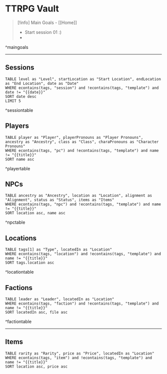 # TTRPG Vault

> [!info] Main Goals - [[Home]]
>  - Start session 01 :)
>  - 
^maingoals

---
## Sessions
```dataview
TABLE level as "Level", startLocation as "Start Location", endLocation as "End Location", date as "Date"
WHERE econtains(tags, "session") and !econtains(tags, "template") and date != "{{date}}"
SORT date desc
LIMIT 5
```
^sessiontable

## Players 
```dataview
TABLE player as "Player", playerPronouns as "Player Pronouns", ancestry as "Ancestry", class as "Class", charaPronouns as "Character Pronouns"
WHERE econtains(tags, "pc") and !econtains(tags, "template") and name != "{{title}}"
SORT name asc
```
^playertable

## NPCs
```dataview
TABLE ancestry as "Ancestry", location as "Location", alignment as "Alignment", status as "Status", items as "Items"
WHERE econtains(tags, "npc") and !econtains(tags, "template") and name != "{{title}}"
SORT location asc, name asc
```
^npctable

## Locations
```dataview
TABLE tags[1] as "Type", locatedIn as "Location"
WHERE econtains(tags, "location") and !econtains(tags, "template") and name != "{{title}}"
SORT tags.location asc
```
^locationtable

## Factions
```dataview
TABLE leader as "Leader", locatedIn as "Location"
WHERE econtains(tags, "faction") and !econtains(tags, "template") and name != "{{title}}"
SORT locatedIn asc, file asc
```
^factiontable

--- 
## Items
```dataview
TABLE rarity as "Rarity", price as "Price", locatedIn as "Location"
WHERE econtains(tags, "item") and !econtains(tags, "template") and name != "{{title}}"
SORT location asc, price asc
```


